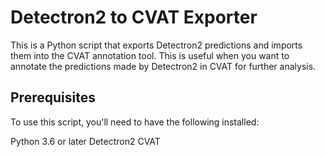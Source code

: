 # Detectron2 to CVAT Exporter

This is a Python script that exports Detectron2 predictions and imports them into the CVAT annotation tool. This is useful when you want to annotate the predictions made by Detectron2 in CVAT for further analysis.

## Prerequisites
To use this script, you'll need to have the following installed:

Python 3.6 or later
Detectron2
CVAT